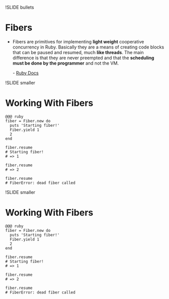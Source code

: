 !SLIDE bullets
# Fibers

 - Fibers are primitives for implementing **light weight** cooperative
   concurrency in Ruby. Basically they are a means of creating code blocks that
   can be paused and resumed, much **like threads**. The main difference is that
   they are never preempted and that the **scheduling must be done by the
   programmer** and not the VM.

   \- [Ruby Docs](http://ruby-doc.org/core-1.9/classes/Fiber.html)

<!-- New in Ruby 1.9 -->

!SLIDE smaller
# Working With Fibers

    @@@ ruby
    fiber = Fiber.new do
      puts 'Starting fiber!'
      Fiber.yield 1
      2
    end

    fiber.resume
    # Starting fiber!
    # => 1 

    fiber.resume
    # => 2 

    fiber.resume
    # FiberError: dead fiber called

!SLIDE smaller
# Working With Fibers

    @@@ ruby
    fiber = Fiber.new do
      puts 'Starting fiber!'
      Fiber.yield 1
      2
    end

    fiber.resume
    # Starting fiber!
    # => 1 

    fiber.resume
    # => 2 

    fiber.resume
    # FiberError: dead fiber called
